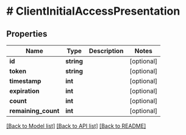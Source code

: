 # # ClientInitialAccessPresentation

## Properties

Name | Type | Description | Notes
------------ | ------------- | ------------- | -------------
**id** | **string** |  | [optional]
**token** | **string** |  | [optional]
**timestamp** | **int** |  | [optional]
**expiration** | **int** |  | [optional]
**count** | **int** |  | [optional]
**remaining_count** | **int** |  | [optional]

[[Back to Model list]](../../README.md#models) [[Back to API list]](../../README.md#endpoints) [[Back to README]](../../README.md)
